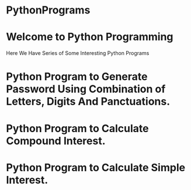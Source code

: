 # PythonPrograms

# Welcome to Python Programming
 
 Here We Have Series of Some Interesting Python Programs

# Python Program to Generate Password Using Combination of Letters, Digits And Panctuations.
# Python Program to Calculate Compound Interest.
# Python Program to Calculate Simple Interest.
